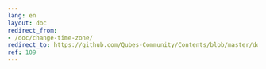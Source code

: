 ```yaml
---
lang: en
layout: doc
redirect_from:
- /doc/change-time-zone/
redirect_to: https://github.com/Qubes-Community/Contents/blob/master/docs/configuration/change-time-zone.md
ref: 109
---
```


